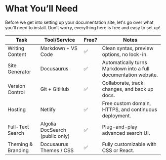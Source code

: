 # What You’ll Need
Before we get into setting up your documentation site, let's go over what you’ll need to install. Don’t worry, everything here is free and easy to set up!

| Task               | Tool/Service                  | Free? | Notes                                                                 |
|--------------------|-------------------------------|-------|-----------------------------------------------------------------------|
| Writing Content     | Markdown + VS Code            | ✅     | Clean syntax, preview options, no lock-in.                            |
| Site Generator      | Docusaurus                    | ✅     | Automatically turns Markdown into a full documentation website.       |
| Version Control     | Git + GitHub                  | ✅     | Collaborate, track changes, and back up docs.                         |
| Hosting             | Netlify                       | ✅     | Free custom domain, HTTPS, and continuous deployment.                 |
| Full-Text Search    | Algolia DocSearch (public only)| ✅     | Plug-and-play advanced search UI.                                     |
| Theming & Branding  | Docusaurus Themes / CSS       | ✅     | Fully customizable with CSS or React.                                 |
